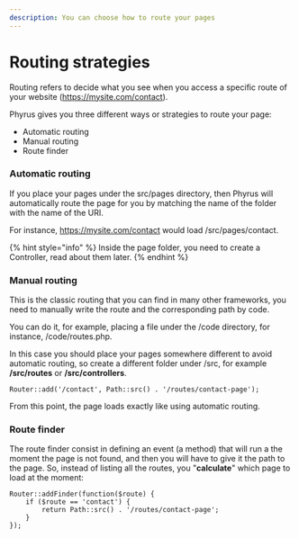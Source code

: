 ```yaml
---
description: You can choose how to route your pages
---
```


# Routing strategies

Routing refers to decide what you see when you access a specific route of your website (https://mysite.com/contact).

Phyrus gives you three different ways or strategies to route your page:

* Automatic routing
* Manual routing
* Route finder

### Automatic routing

If you place your pages under the src/pages directory, then Phyrus will automatically route the page for you by matching the name of the folder with the name of the URI.

For instance, https://mysite.com/contact would load /src/pages/contact.

{% hint style="info" %}
Inside the page folder, you need to create a Controller, read about them later.
{% endhint %}

### Manual routing

This is the classic routing that you can find in many other frameworks, you need to manually write the route and the corresponding path by code.

You can do it, for example, placing a file under the /code directory, for instance, /code/routes.php.

In this case you should place your pages somewhere different to avoid automatic routing, so create a different folder under /src, for example **/src/routes** or **/src/controllers**.

```
Router::add('/contact', Path::src() . '/routes/contact-page');
```

From this point, the page loads exactly like using automatic routing.

### Route finder

The route finder consist in defining an event (a method) that will run a the moment the page is not found, and then you will have to give it the path to the page. So, instead of listing all the routes, you "**calculate**" which page to load at the moment:

```
Router::addFinder(function($route) {
    if ($route == 'contact') {
        return Path::src() . '/routes/contact-page';
    }
});
```

